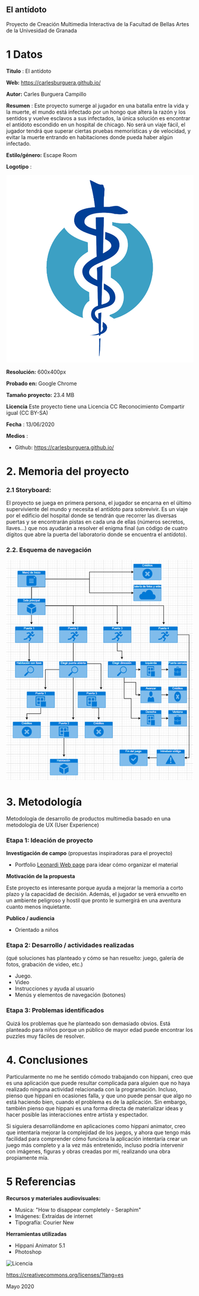 ## El antídoto

Proyecto de Creación Multimedia Interactiva de la  Facultad de Bellas Artes de la Univesidad de Granada



# 1 Datos 



**Titulo** : El antídoto 

**Web:**   https://carlesburguera.github.io/

**Autor:**  Carles Burguera Campillo

**Resumen** : Este proyecto sumerge al jugador en una batalla entre la vida y la muerte, el mundo está infectado por un hongo que altera la razón y los sentidos y vuelve esclavos a sus infectados, la única solución es encontrar el antídoto escondido en un hospital de chicago. No será un viaje fácil, el jugador tendrá que superar ciertas pruebas memorísticas y de velocidad, y evitar la muerte entrando en habitaciones donde pueda haber algún infectado. 

**Estilo/género:**  Escape Room

**Logotipo** : 

![El antídoto](https://github.com/CarlesBurguera/CarlesBurguera.github.io/blob/master/logo5.png)

**Resolución:** 600x400px 

**Probado en:**  Google Chrome 

**Tamaño proyecto:** 23.4 MB 

**Licencia** Este proyecto tiene una Licencia CC Reconocimiento Compartir igual (CC BY-SA)

**Fecha** : 13/06/2020

**Medios** :

- Github: https://carlesburguera.github.io/


# 2. Memoria del proyecto 

### 2.1 Storyboard: 

El proyecto se juega en primera persona, el jugador se encarna en el último superviviente del mundo y necesita el antídoto para sobrevivir. Es un viaje por el edificio del hospital donde se tendrán que recorrer las diversas puertas y se encontrarán pistas en cada una de ellas (números secretos, llaves...) que nos ayudarán a resolver el enigma final (un código de cuatro dígitos que abre la puerta del laboratorio donde se encuentra el antídoto). 


### 2.2. Esquema de navegación 


![Tabla](https://github.com/CarlesBurguera/CarlesBurguera.github.io/blob/master/Sin%20t%C3%ADtulo.png)



# 3. Metodología

Metodología de desarrollo de productos multimedia basado en una metodología de UX (User Experience)



### Etapa 1: Ideación de proyecto

**Investigación de campo** (propuestas inspiradoras para el proyecto)

- Portfolio [Leonardi Web page](http://www.rleonardi.com/interactive-resume/) para idear cómo organizar el material


**Motivación de la propuesta** 

Este  proyecto es interesante porque ayuda a mejorar la memoria a corto plazo y la capacidad de decisión. Además, el jugador se verá envuelto en un ambiente peligroso y hostil que pronto le sumergirá en una aventura cuanto menos inquietante. 



**Publico / audiencia**

- Orientado a niños 


### Etapa 2: Desarrollo / actividades realizadas

(qué soluciones has planteado y cómo se han resuelto: juego, galería de fotos, grabación de video, etc.)

- Juego. 
- Video
- Instrucciones y ayuda al usuario 
- Menús y elementos de navegación (botones)



### Etapa 3: Problemas identificados

Quizá los problemas que he planteado son demasiado obvios. Está planteado para niños porque un público de mayor edad puede encontrar los puzzles muy fáciles de resolver.


# 4. Conclusiones 

Particularmente no me he sentido cómodo trabajando con hippani, creo que es una aplicación que puede resultar complicada para alguien que no haya realizado ninguna actividad relacionada con la programación. Incluso, pienso que hippani en ocasiones falla, y que uno puede pensar que algo no está haciendo bien, cuando el problema es de la aplicación. Sin embargo, también pienso que hippani es una forma directa de materializar ideas y hacer posible las interacciones entre artista y espectador.

Si siguiera desarrollándome en aplicaciones como hippani animator, creo que intentaría mejorar la complejidad de los juegos, y ahora que tengo más facilidad para comprender cómo funciona la aplicación intentaría crear un juego más completo y a la vez más entretenido, incluso podría intervenir con imágenes, figuras y obras creadas por mí, realizando una obra propiamente mía.


# 5 Referencias 


**Recursos y materiales audiovisuales:**

* Musica:  "How to disappear completely - Seraphim"
* Imágenes:  Extraídas de internet
* Tipografía: Courier New

**Herramientas utilizadas**

- Hippani Animator 5.1
- Photoshop


![Licencia](https://licensebuttons.net/l/by-sa/3.0/88x31.png)

https://creativecommons.org/licenses/?lang=es

Mayo 2020

